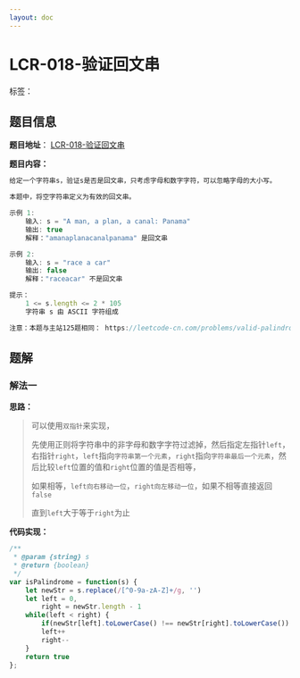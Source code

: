 ```yaml
---
layout: doc
---
```


# LCR-018-验证回文串

标签：<Badge type="tip" text="双指针" /> <Badge type="tip" text="字符串" />

## 题目信息

**题目地址**： [LCR-018-验证回文串](https://leetcode.cn/problems/XltzEq/description/)

**题目内容：**

```javascript
给定一个字符串s，验证s是否是回文串，只考虑字母和数字字符，可以忽略字母的大小写。

本题中，将空字符串定义为有效的回文串。

示例 1:
    输入: s = "A man, a plan, a canal: Panama"
    输出: true
    解释："amanaplanacanalpanama" 是回文串

示例 2:
    输入: s = "race a car"
    输出: false
    解释："raceacar" 不是回文串

提示：
    1 <= s.length <= 2 * 105
    字符串 s 由 ASCII 字符组成

注意：本题与主站125题相同： https://leetcode-cn.com/problems/valid-palindrome/
```

## 题解

### 解法一

**思路：**

> 可以使用`双指针`来实现，
> 
> 先使用正则将字符串中的非字母和数字字符过滤掉，然后指定左指针`left`，右指针`right`，`left`指向`字符串第一个元素`，`right`指向`字符串最后一个元素`，然后比较`left`位置的值和`right`位置的值是否相等，
> 
> 如果相等，`left向右移动一位`，`right向左移动一位`，如果不相等直接返回`false`
> 
> 直到`left`大于等于`right`为止

**代码实现：**

```javascript
/**
 * @param {string} s
 * @return {boolean}
 */
var isPalindrome = function(s) {
    let newStr = s.replace(/[^0-9a-zA-Z]+/g, '')
    let left = 0,
        right = newStr.length - 1
    while(left < right) {
        if(newStr[left].toLowerCase() !== newStr[right].toLowerCase()) return false
        left++
        right--
    }
    return true
};
```